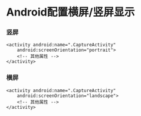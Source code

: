 # Android配置横屏/竖屏显示

### 竖屏

```
<activity android:name=".CaptureActivity"
    android:screenOrientation="portrait">
    <!-- 其他属性 -->
</activity>
```

### 横屏

```
<activity android:name=".CaptureActivity"
    android:screenOrientation="landscape">
    <!-- 其他属性 -->
</activity>
```

